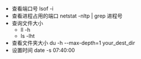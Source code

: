 - 查看端口号 lsof -i
- 查看进程占用的端口 netstat -nltp | grep  进程号
- 查询文件大小 
  - ll -h
  - ls -lht
- 查看文件夹大小 du -h --max-depth=1 your_dest_dir
- 设置时间 date -s 07:40:00
